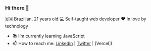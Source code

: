 ### Hi there 👋

🇧🇷  Brazilian, 21 years old
💻 Self-taught web developer
❤️ In love by technology

- 📚 I’m currently learning JavaScript
- 📫 How to reach me:  [Linkedin](https://www.linkedin.com/in/joaopaulo-gn/) | [Twitter](https://twitter.com/joaopaulo_gn) | [Vercel](
